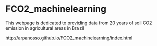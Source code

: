 
<!-- README.md is generated from README.Rmd. Please edit that file -->

# FCO2_machinelearning

This webpage is dedicated to providing data from 20 years of soil CO2
emission in agricultural areas in Brazil

<http://arpanosso.github.io/FCO2_machinelearning/index.html>
